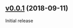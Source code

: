 ## [v0.0.1](https://github.com/hfm/mackerel-plugin-unbound/compare/...v0.0.1) (2018-09-11)

Initial release

